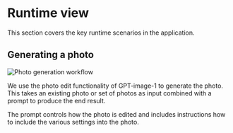 # Runtime view

This section covers the key runtime scenarios in the application.

## Generating a photo

![Photo generation workflow](photo-generation.png)

We use the photo edit functionality of GPT-image-1 to generate the photo. This takes an
existing photo or set of photos as input combined with a prompt to produce the end result.

The prompt controls how the photo is edited and includes instructions how to include
the various settings into the photo.
